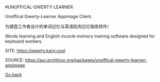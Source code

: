 #UNOFFICAL-QWERTY-LEARNER

 Unoffical Qwerty-Learner Appimage Client.
 
 为键盘工作者设计的单词记忆与英语肌肉记忆锻炼软件/
 
 Words learning and English muscle memory training software designed for 
 keyboard workers.

 SITE: https://qwerty.kaiyi.cool

 SOURCE: https://aur.archlinux.org/packages/unoffical-qwerty-learner-appimage

 [Go back](https://portable-linux-apps.github.io/apps.html)
